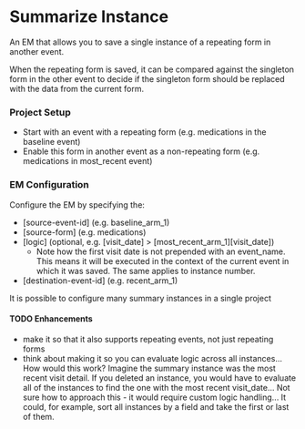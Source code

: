 # Summarize Instance
An EM that allows you to save a single instance of a repeating form in another event.

When the repeating form is saved, it can be compared against the singleton form in the other event to decide if the singleton
form should be replaced with the data from the current form.

### Project Setup
 * Start with an event with a repeating form (e.g. medications in the baseline event)
 * Enable this form in another event as a non-repeating form (e.g. medications in most_recent event)

### EM Configuration
Configure the EM by specifying the:
 * [source-event-id]  (e.g. baseline_arm_1)
 * [source-form]      (e.g. medications)
 * [logic] (optional, e.g. [visit_date] > [most_recent_arm_1][visit_date])
   * Note how the first visit date is not prepended with an event_name.  This means it will be executed in the context of
   the current event in which it was saved.  The same applies to instance number.
 * [destination-event-id] (e.g. recent_arm_1)

It is possible to configure many summary instances in a single project

#### TODO Enhancements
- make it so that it also supports repeating events, not just repeating forms
- think about making it so you can evaluate logic across all instances... How would this work?  Imagine the summary instance
was the most recent visit detail.  If you deleted an instance, you would have to evaluate all of the instances to find the one
with the most recent visit_date...  Not sure how to approach this - it would require custom logic handling...  It could,
for example, sort all instances by a field and take the first or last of them.

